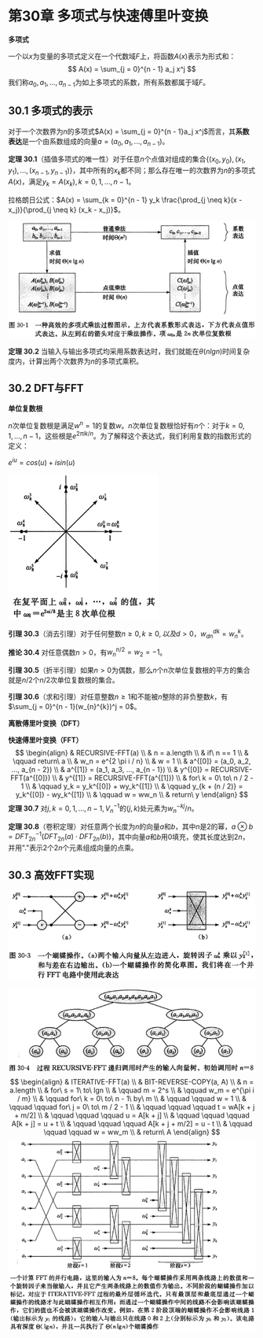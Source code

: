 # 第30章 多项式与快速傅里叶变换



**多项式**

一个以$x$为变量的多项式定义在一个代数域$F$上，将函数$A(x)$表示为形式和：
$$
A(x) = \sum_{j = 0}^{n - 1} a_j x^j
$$
我们称$a_0, a_1, ..., a_{n - 1}$为如上多项式的系数，所有系数都属于域$F$。

## 30.1 多项式的表示

对于一个次数界为$n$的多项式$A(x) = \sum_{j = 0}^{n - 1}a_j x^j$而言，其**系数表达**是一个由系数组成的向量$a = (a_0, a_1, ..., a_{n - 1})$。

**定理 30.1**（插值多项式的唯一性）对于任意$n$个点值对组成的集合$\{(x_0, y_0), (x_1, y_1), ..., (x_{n - 1}, y_{n - 1})\}$，其中所有的$x_k$都不同；那么存在唯一的次数界为$n$的多项式$A(x)$，满足$y_k = A(x_k), k = 0, 1, ..., n - 1$。

拉格朗日公式：$A(x) = \sum_{k = 0}^{n - 1} y_k \frac{\prod_{j \neq k}(x - x_j)}{\prod_{j \neq k} (x_k - x_j)}$。

![30_1](res/30_1.png)

**定理 30.2** 当输入与输出多项式均采用系数表达时，我们就能在$\theta(n lgn)$时间复杂度内，计算出两个次数界为$n$的多项式乘积。



## 30.2 DFT与FFT

**单位复数根**

$n$次单位复数根是满足$w^n = 1$的复数$w$。$n$次单位复数根恰好有$n$个：对于$k = 0, 1, ..., n - 1$，这些根是$e^{2\pi i k / n}$。为了解释这个表达式，我们利用复数的指数形式的定义：

$e^{iu} = cos(u) + i sin(u)$

![30_2](res/30_2.png)

**引理 30.3**（消去引理）对于任何整数$n \geqslant 0, k \geqslant 0, 以及 d> 0$，$w_{dn}^{dk} = w_{n}^{k}$。

**推论 30.4** 对任意偶数$n > 0$，有$w_{n}^{n/2} = w_2 = -1$。

**引理 30.5**（折半引理）如果$n > 0$为偶数，那么$n$个$n$次单位复数根的平方的集合就是$n / 2$个$n / 2$次单位复数根的集合。

**引理 30.6**（求和引理）对任意整数$n \geqslant 1$和不能被$n$整除的非负整数$k$，有$\sum_{j = 0}^{n - 1}(w_{n}^{k})^j = 0$。

**离散傅里叶变换（DFT）**

**快速傅里叶变换（FFT）**
$$
\begin{align}
& RECURSIVE-FFT(a) \\
& n = a.length \\
& if\ n == 1 \\
& \qquad return\ a \\
& w_n = e^{2 \pi i / n} \\
& w = 1 \\
& a^{[0]} = (a_0, a_2, ..., a_{n - 2}) \\
& a^{[1]} = (a_1, a_3, ..., a_{n - 1}) \\
& y^{[0]} = RECURSIVE-FFT(a^{[0]}) \\
& y^{[1]} = RECURSIVE-FFT(a^{[1]}) \\
& for\ k = 0\ to\ n / 2 - 1 \\
& \qquad y_k = y_k^{[0]} + wy_k^{[1]} \\
& \qquad y_{k + (n / 2)} = y_k^{[0]} - wy_k^{[1]} \\
& \qquad w = ww_n \\
& return\ y
\end{align}
$$
**定理 30.7** 对$j, k = 0, 1, ..., n - 1, V_n^{-1}$的$(j, k)$处元素为$w_n^{-kj} / n$。

**定理 30.8**（卷积定理）对任意两个长度为$n$的向量$a$和$b$，其中$n$是2的幂，$a \otimes b = DFT_{2n}^{-1}(DFT_{2n}(a) \cdot DFT_{2n}(b))$，其中向量$a$和$b$用0填充，使其长度达到$2n$，并用"."表示2个$2n$个元素组成向量的点乘。



## 30.3 高效FFT实现

![30_3](res/30_3.png)

![30_4](res/30_4.png)
$$
\begin{align}
& ITERATIVE-FFT(a) \\
& BIT-REVERSE-COPY(a, A) \\
& n = a.length \\
& for\ s = 1\ to\ lgn \\
& \qquad m = 2^s \\
& \qquad w_m = e^{\pi i / m} \\
& \qquad for\ k = 0\ to\ n - 1\ by\ m \\
& \qquad \qquad w = 1 \\
& \qquad \qquad for\ j = 0\ to\ m / 2 - 1 \\
& \qquad \qquad \qquad t = wA[k + j + m/2] \\
& \qquad \qquad \qquad u = A[k + j] \\
& \qquad \qquad \qquad A[k + j] = u + t \\
& \qquad \qquad \qquad A[k + j + m/2] = u - t \\
& \qquad \qquad \qquad w = ww_m \\
& return\ A
\end{align}
$$
![30_5](res/30_5.png)